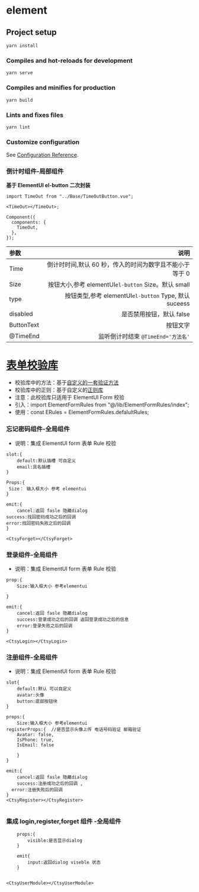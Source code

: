 # element

## Project setup

```
yarn install
```

### Compiles and hot-reloads for development

```
yarn serve
```

### Compiles and minifies for production

```
yarn build
```

### Lints and fixes files

```
yarn lint
```

### Customize configuration

See [Configuration Reference](https://cli.vuejs.org/config/).

### 倒计时组件-局部组件

**基于 ElementUI el-button 二次封装**

```
import TimeOut from "../Base/TimeOutButton.vue";

<TimeOut></TimeOut>;

Component({
  components: {
    TimeOut,
  },
});
```

| 参数       |                                                    说明 |
| :--------- | ------------------------------------------------------: |
| Time       | 倒计时时间,默认 60 秒，传入的时间为数字且不能小于等于 0 |
| Size       |     按钮大小,参考 elementUI`el-button` Size。默认 small |
| type       |   按钮类型,参考 elementUI`el-button` Type, 默认 suceess |
| disabled   |                                是否禁用按钮，默认 false |
| ButtonText |                                                按钮文字 |
| @TimeEnd   |                      监听倒计时结束 `@TimeEnd='方法名'` |

# [表单校验库](https://github.com/Hello-GitHubs/element/blob/master/src/lib/ElementFormRules/index.ts)

- 校验库中的方法：基于[自定义的一套验证方法](https://github.com/Hello-GitHubs/element/blob/master/src/lib/Reg/regFun.ts)
- 校验库中的正则：基于自定义的[正则库](https://github.com/Hello-GitHubs/castle-vuex/blob/master/src/RegExp/index.ts)
- 注意：此校验库只适用于 ElementUI Form 校验
- 引入：import ElementFormRules from "@/lib/ElementFormRules/index";
- 使用：const ERules = ElementFormRules.defalultRules;

### 忘记密码组件-全局组件

- 说明：集成 ElementUI form 表单 Rule 校验

```
slot:{
    default:默认插槽 可自定义
    email:具名插槽
}

Props:{
 Size： 输入框大小 参考 elementui
}

emit:{
    cancel:返回 fasle 隐藏dialog
success:找回密码成功之后的回调
error:找回密码失败之后的回调
}

<CtsyForget></CtsyForget>
```

### 登录组件-全局组件

- 说明：集成 ElementUI form 表单 Rule 校验

```
prop:{
    Size:输入框大小 参考elementui

}

emit:{
    cancel:返回 fasle 隐藏dialog
    success:登录成功之后的回调 返回登录成功之后的信息
    error:登录失败之后的回调
}

<CtsyLogin></CtsyLogin>
```

### 注册组件-全局组件

- 说明：集成 ElementUI form 表单 Rule 校验

```
slot{
    default:默认 可以自定义
    avatar:头像
    button:底部按钮块
}

props:{
    Size:输入框大小 参考elementui
registerProps:{  //是否显示头像上传 电话号码验证 邮箱验证
    Avatar: false,
    IsPhone: true,
    IsEmail: false

    }
}

emit:{
    cancel:返回 fasle 隐藏dialog
    success:注册成功之后的回调 ,
  error:注册失败后的回调
}
<CtsyRegister></CtsyRegister>


```

### 集成 login,register,forget 组件 -全局组件

```
    props:{
        visible:是否显示dialog
    }

    emit{
        input:返回dialog viseble 状态
    }


<CtsyUserModule></CtsyUserModule>

```
